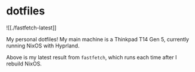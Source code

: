 # dotfiles

![[./fastfetch-latest]]

My personal dotfiles! My main machine is a Thinkpad T14 Gen 5, currently running NixOS with Hyprland.

Above is my latest result from `fastfetch`, which runs each time after I rebuild NixOS.

